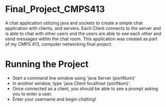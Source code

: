# Final_Project_CMPS413

A chat application utilizing java and sockets to create a simple chat application with clients, and servers.
Each Client connects to the server and is able to chat with other users and the users are able to see each other and send messages within the chat room.
This application was created as part of my CMPS 413, computer networking final project.

# Running the Project

- Start a command line window using 'java Server {portNum}'
- In another window, type 'java Client localhost {portNum}'.
- Once connected as a client, you should be able to see a prompt asking you to enter a user.
- Enter your username and begin chatting!
